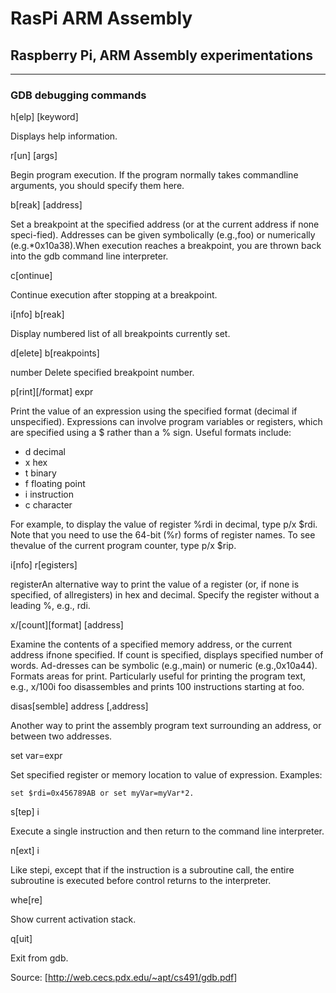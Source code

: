 # RasPi ARM Assembly

## Raspberry Pi, ARM Assembly experimentations

---

### GDB debugging commands

h[elp] [keyword]

Displays help information.

r[un] [args]

Begin program execution. If the program normally takes commandline arguments, you should specify them here.

b[reak] [address]

Set a breakpoint at the specified address (or at the current address if none speci-fied). Addresses can be given symbolically (e.g.,foo) or numerically (e.g.*0x10a38).When execution reaches a breakpoint, you are thrown back into the gdb command line interpreter.

c[ontinue]

Continue execution after stopping at a breakpoint.

i[nfo] b[reak]

Display numbered list of all breakpoints currently set.

d[elete] b[reakpoints]

number Delete specified breakpoint number.

p[rint][/format] expr

Print the value of an expression using the specified format (decimal if unspecified). Expressions can involve program variables or registers, which are specified using a $ rather than a % sign. Useful formats include:

- d decimal
- x hex
- t binary
- f floating point
- i instruction
- c character

For example, to display the value of register %rdi in decimal, type p/x $rdi. Note that you need to use the 64-bit (%r) forms of register names. To see thevalue of the current program counter, type p/x $rip.

i[nfo] r[egisters]

registerAn alternative way to print the value of a register (or, if none is specified, of allregisters) in hex and decimal. Specify the register without a leading %, e.g., rdi.

x/[count][format] [address]

Examine the contents of a specified memory address, or the current address ifnone specified.  If count is specified, displays specified number of words.  Ad-dresses can be symbolic (e.g.,main) or numeric (e.g.,0x10a44). Formats areas for print. Particularly useful for printing the program text, e.g., x/100i foo disassembles and prints 100 instructions starting at foo.

disas[semble] address [,address]

Another way to print the assembly program text surrounding an address, or between two addresses.

set var=expr

Set specified register or memory location to value of expression. Examples:

    set $rdi=0x456789AB or set myVar=myVar*2.

s[tep] i

Execute a single instruction and then return to the command line interpreter.

n[ext] i

Like stepi, except that if the instruction is a subroutine call, the entire subroutine is executed before control returns to the interpreter.

whe[re]

Show current activation stack.

q[uit]

Exit from gdb.

Source: [<http://web.cecs.pdx.edu/~apt/cs491/gdb.pdf>]
